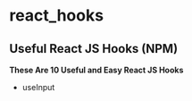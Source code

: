 # react_hooks
## Useful React JS Hooks (NPM)
**These Are 10 Useful and Easy React JS Hooks**
- useInput
